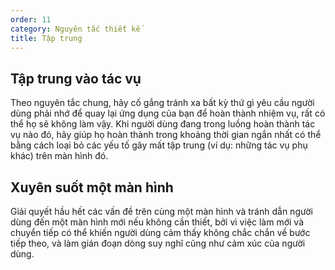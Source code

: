 ```yaml
---
order: 11
category: Nguyên tắc thiết kế
title: Tập trung
---
```


## Tập trung vào tác vụ

Theo nguyên tắc chung, hãy cố gắng tránh xa bất kỳ thứ gì yêu cầu người dùng phải nhớ để quay lại ứng dụng của bạn để hoàn thành nhiệm vụ, rất có thể họ sẽ không làm vậy. Khi người dùng đang trong luồng hoàn thành tác vụ nào đó, hãy giúp họ hoàn thành trong khoảng thời gian ngắn nhất có thể bằng cách loại bỏ các yếu tố gây mất tập trung (ví dụ: những tác vụ phụ khác) trên màn hình đó.


## Xuyên suốt một màn hình

Giải quyết hầu hết các vấn đề trên cùng một màn hình và tránh dẫn người dùng đến một màn hình mới nếu không cần thiết, bởi vì việc làm mới và chuyển tiếp có thể khiến người dùng cảm thấy không chắc chắn về bước tiếp theo, và làm gián đoạn dòng suy nghĩ cũng như cảm xúc của người dùng.
